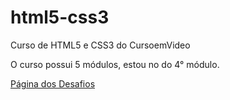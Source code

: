 # html5-css3
 Curso de HTML5 e CSS3 do CursoemVideo

 O curso possui 5 módulos, estou no do 4° módulo.

<a href="https://marcel-rosantana.github.io/html5-css3/" target="_blank">Página dos Desafios</a>
